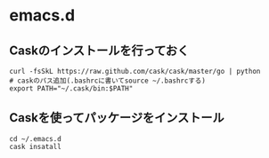 emacs.d
=======

## Caskのインストールを行っておく  
```
curl -fsSkL https://raw.github.com/cask/cask/master/go | python
# caskのパス追加(.bashrcに書いてsource ~/.bashrcする)
export PATH="~/.cask/bin:$PATH"
```
## Caskを使ってパッケージをインストール
```
cd ~/.emacs.d
cask insatall
```

